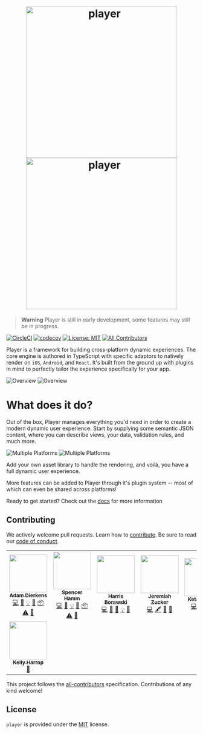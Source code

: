 <h1 align="center">
  <a target="_blank" rel="noopener noreferrer" href="https://github.com/player-ui/player.git#gh-light-mode-only">
    <img width="400" alt="player" src="./logo.png"/>
  </a>
  <a target="_blank" rel="noopener noreferrer" href="https://github.com/player-ui/player.git#gh-dark-mode-only">
    <img width="400" alt="player" src="./docs/site/public/logo/logo-dark-large.png"/>
  </a>
</h1>

> **Warning**
> Player is still in early development, some features may still be in progress.

[![CircleCI](https://circleci.com/gh/player-ui/player/tree/main.svg?style=svg)](https://circleci.com/gh/player-ui/player/tree/main) [![codecov](https://codecov.io/gh/player-ui/player/branch/main/graph/badge.svg?token=YY8Bp8DuZN)](https://codecov.io/gh/player-ui/player) [![License: MIT](https://img.shields.io/badge/License-MIT-blue.svg)](./LICENSE)<!-- ALL-CONTRIBUTORS-BADGE:START - Do not remove or modify this section -->
[![All Contributors](https://img.shields.io/badge/all_contributors-7-orange.svg)](#contributors)

<!-- ALL-CONTRIBUTORS-BADGE:END -->

Player is a framework for building cross-platform dynamic experiences. The core engine is authored in TypeScript with specific adaptors to natively render on `iOS`, `Android`, and `React`. It's built from the ground up with plugins in mind to perfectly tailor the experience specifically for your app.

![Overview](./docs/site/public/overview_diagram.png#gh-light-mode-only)
![Overview](./docs/site/public/overview_diagram_dark_mode.png#gh-dark-mode-only)

# What does it do?

Out of the box, Player manages everything you'd need in order to create a modern dynamic user experience. Start by supplying some semantic JSON content, where you can describe views, your data, validation rules, and much more.

![Multiple Platforms](./docs/site/public/platform_diagram.png#gh-light-mode-only)
![Multiple Platforms](./docs/site/public/platform_diagram_dark_mode.png#gh-dark-mode-only)


Add your own asset library to handle the rendering, and voilà, you have a full dynamic user experience.

More features can be added to Player through it's plugin system -- most of which can even be shared across platforms!

Ready to get started? Check out the [docs](https://player-ui.github.io) for more information

## Contributing

We actively welcome pull requests. Learn how to [contribute](./CONTRIBUTING.md). Be sure to read our [code of conduct](./.github/CODE_OF_CONDUCT.md).

<!-- ALL-CONTRIBUTORS-LIST:START - Do not remove or modify this section -->
<!-- prettier-ignore-start -->
<!-- markdownlint-disable -->
<table>
  <tr>
    <td align="center"><a href="https://github.com/adierkens"><img src="https://avatars.githubusercontent.com/u/13004162?v=4?s=100" width="100px;" alt=""/><br /><sub><b>Adam Dierkens</b></sub></a><br /><a href="https://github.com/player-ui/player/commits?author=adierkens" title="Code">💻</a> <a href="https://github.com/player-ui/player/commits?author=adierkens" title="Documentation">📖</a> <a href="#example-adierkens" title="Examples">💡</a> <a href="#maintenance-adierkens" title="Maintenance">🚧</a> <a href="#platform-adierkens" title="Packaging/porting to new platform">📦</a> <a href="https://github.com/player-ui/player/commits?author=adierkens" title="Tests">⚠️</a> <a href="#tool-adierkens" title="Tools">🔧</a></td>
    <td align="center"><a href="https://github.com/spentacular"><img src="https://avatars.githubusercontent.com/u/1043478?v=4?s=100" width="100px;" alt=""/><br /><sub><b>Spencer Hamm</b></sub></a><br /><a href="https://github.com/player-ui/player/commits?author=spentacular" title="Code">💻</a> <a href="https://github.com/player-ui/player/commits?author=spentacular" title="Documentation">📖</a> <a href="#example-spentacular" title="Examples">💡</a> <a href="#maintenance-spentacular" title="Maintenance">🚧</a> <a href="#platform-spentacular" title="Packaging/porting to new platform">📦</a> <a href="https://github.com/player-ui/player/commits?author=spentacular" title="Tests">⚠️</a> <a href="#tool-spentacular" title="Tools">🔧</a></td>
    <td align="center"><a href="https://github.com/hborawski"><img src="https://avatars.githubusercontent.com/u/1325154?v=4?s=100" width="100px;" alt=""/><br /><sub><b>Harris Borawski</b></sub></a><br /><a href="https://github.com/player-ui/player/commits?author=hborawski" title="Code">💻</a> <a href="#design-hborawski" title="Design">🎨</a> <a href="https://github.com/player-ui/player/commits?author=hborawski" title="Documentation">📖</a> <a href="#example-hborawski" title="Examples">💡</a> <a href="#maintenance-hborawski" title="Maintenance">🚧</a></td>
    <td align="center"><a href="https://github.com/sugarmanz"><img src="https://avatars.githubusercontent.com/u/9255651?v=4?s=100" width="100px;" alt=""/><br /><sub><b>Jeremiah Zucker</b></sub></a><br /><a href="https://github.com/player-ui/player/commits?author=sugarmanz" title="Code">💻</a> <a href="#content-sugarmanz" title="Content">🖋</a> <a href="#design-sugarmanz" title="Design">🎨</a> <a href="https://github.com/player-ui/player/commits?author=sugarmanz" title="Documentation">📖</a></td>
    <td align="center"><a href="https://github.com/KetanReddy"><img src="https://avatars.githubusercontent.com/u/8703262?v=4?s=100" width="100px;" alt=""/><br /><sub><b>Ketan Reddy</b></sub></a><br /><a href="https://github.com/player-ui/player/commits?author=KetanReddy" title="Code">💻</a> <a href="https://github.com/player-ui/player/commits?author=KetanReddy" title="Documentation">📖</a> <a href="#ideas-KetanReddy" title="Ideas, Planning, & Feedback">🤔</a> <a href="#infra-KetanReddy" title="Infrastructure (Hosting, Build-Tools, etc)">🚇</a></td>
    <td align="center"><a href="https://github.com/brocollie08"><img src="https://avatars.githubusercontent.com/u/13474011?v=4?s=100" width="100px;" alt=""/><br /><sub><b>Brocollie08</b></sub></a><br /><a href="https://github.com/player-ui/player/commits?author=brocollie08" title="Code">💻</a> <a href="https://github.com/player-ui/player/commits?author=brocollie08" title="Documentation">📖</a> <a href="#ideas-brocollie08" title="Ideas, Planning, & Feedback">🤔</a> <a href="#infra-brocollie08" title="Infrastructure (Hosting, Build-Tools, etc)">🚇</a></td>
  </tr>
  <tr>
    <td align="center"><a href="https://github.com/kharrop"><img src="https://avatars.githubusercontent.com/u/24794756?v=4?s=100" width="100px;" alt=""/><br /><sub><b>Kelly Harrop</b></sub></a><br /><a href="#design-kharrop" title="Design">🎨</a></td>
  </tr>
</table>

<!-- markdownlint-restore -->
<!-- prettier-ignore-end -->

<!-- ALL-CONTRIBUTORS-LIST:END -->

This project follows the [all-contributors](https://github.com/all-contributors/all-contributors) specification. Contributions of any kind welcome!


## License

`player` is provided under the [MIT](./LICENSE) license.
